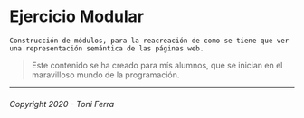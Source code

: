 # Ejercicio Modular


~~~
Construcción de módulos, para la reacreación de como se tiene que ver una representación semántica de las páginas web.
~~~

> Este contenido se ha creado para mís alumnos, que se inician en el maravilloso mundo de la programación.


---
###### _Copyright 2020 - Toni Ferra_

